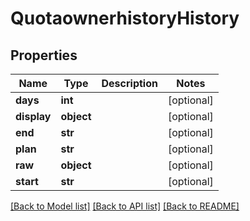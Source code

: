 # QuotaownerhistoryHistory

## Properties
Name | Type | Description | Notes
------------ | ------------- | ------------- | -------------
**days** | **int** |  | [optional] 
**display** | **object** |  | [optional] 
**end** | **str** |  | [optional] 
**plan** | **str** |  | [optional] 
**raw** | **object** |  | [optional] 
**start** | **str** |  | [optional] 

[[Back to Model list]](../README.md#documentation-for-models) [[Back to API list]](../README.md#documentation-for-api-endpoints) [[Back to README]](../README.md)


